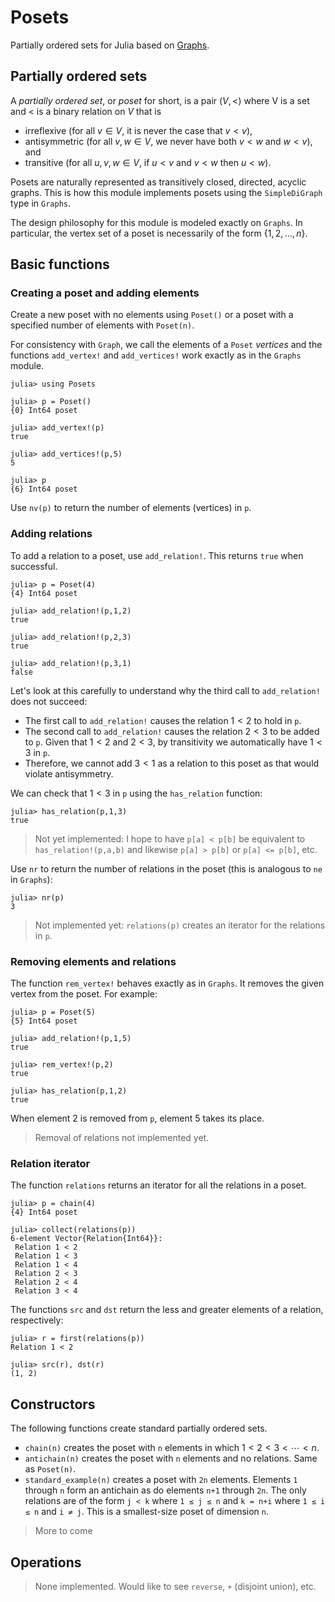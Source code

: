 # Posets
Partially ordered sets for Julia based on [Graphs](https://juliagraphs.org/Graphs.jl/).

## Partially ordered sets

A *partially ordered set*, or *poset* for short, is a pair $(V,<)$ where V is a set and
$<$ is a binary relation on $V$ that is
* irreflexive (for all $v \in V$, it is never the case that $v < v$),
* antisymmetric (for all $v,w \in V$, we never have both $v < w$ and $w < v$), and
* transitive (for all $u,v,w \in V$, if $u < v$ and $v < w$ then $u < w$).

Posets are naturally represented as transitively closed, directed, acyclic graphs. This is how this module implements posets using the `SimpleDiGraph` type in `Graphs`.

The design philosophy for this module is modeled exactly on `Graphs`. In particular, the vertex set of a poset is necessarily of the form $\{ 1,2,\ldots, n \}$.

## Basic functions


### Creating a poset and adding elements
Create a new poset with no elements using `Poset()` or a poset with a specified number of elements with `Poset(n)`. 

For consistency with `Graph`, we call the elements of a `Poset` *vertices* and the functions `add_vertex!` and `add_vertices!` work exactly as in the `Graphs` module.
```
julia> using Posets

julia> p = Poset()
{0} Int64 poset

julia> add_vertex!(p)
true

julia> add_vertices!(p,5)
5

julia> p
{6} Int64 poset
```
Use `nv(p)` to return the number of elements (vertices) in `p`.

### Adding relations
To add a relation to a poset, use `add_relation!`. This returns `true` when successful.
```
julia> p = Poset(4)
{4} Int64 poset

julia> add_relation!(p,1,2)
true

julia> add_relation!(p,2,3)
true

julia> add_relation!(p,3,1)
false
```
Let's look at this carefully to understand why the third call to `add_relation!` does not succeed:

* The first call to `add_relation!` causes the relation $1 < 2$ to hold in `p`. 
* The second call to `add_relation!` causes the relation $2 < 3$ to be added to `p`. Given that $1 < 2$ and $2 < 3$, by transitivity we automatically have $1 < 3$ in `p`.
* Therefore, we cannot add $3 < 1$ as a relation to this poset as that would violate antisymmetry.

We can check that $1 < 3$ in `p` using the `has_relation` function:
```
julia> has_relation(p,1,3)
true
```

> Not yet implemented: I hope to have `p[a] < p[b]` be equivalent to `has_relation!(p,a,b)` and likewise `p[a] > p[b]` or `p[a] <= p[b]`, etc.


Use `nr` to return the number of relations in the poset (this is analogous to `ne` in `Graphs`):
```
julia> nr(p)
3
```

> Not implemented yet: `relations(p)` creates an iterator for the relations in `p`.

### Removing elements and relations

The function `rem_vertex!` behaves exactly as in `Graphs`. It removes the given vertex from the poset. For example:
```
julia> p = Poset(5)
{5} Int64 poset

julia> add_relation!(p,1,5)
true

julia> rem_vertex!(p,2)
true

julia> has_relation(p,1,2)
true
```
When element 2 is removed from `p`, element 5 takes its place. 

> Removal of relations not implemented yet.

### Relation iterator

The function `relations` returns an iterator for all the relations in a poset.
```
julia> p = chain(4)
{4} Int64 poset

julia> collect(relations(p))
6-element Vector{Relation{Int64}}:
 Relation 1 < 2
 Relation 1 < 3
 Relation 1 < 4
 Relation 2 < 3
 Relation 2 < 4
 Relation 3 < 4
 ```
The functions `src` and `dst` return the less and greater elements of a relation, respectively:
```
julia> r = first(relations(p))
Relation 1 < 2

julia> src(r), dst(r)
(1, 2)
```

## Constructors

The following functions create standard partially ordered sets.

* `chain(n)` creates the poset with `n` elements in which $1 < 2 < 3 < \cdots < n$.
* `antichain(n)` creates the poset with `n` elements and no relations. Same as `Poset(n)`.
* `standard_example(n)` creates a poset with `2n` elements. Elements `1` through `n` form an antichain as do elements `n+1` through `2n`. The only relations are of the form `j < k` where `1 ≤ j ≤ n` and `k = n+i` where `1 ≤ i ≤ n` and `i ≠ j`. This is a smallest-size poset of dimension `n`.

> More to come


## Operations

> None implemented. Would like to see `reverse`, `+` (disjoint union), etc.